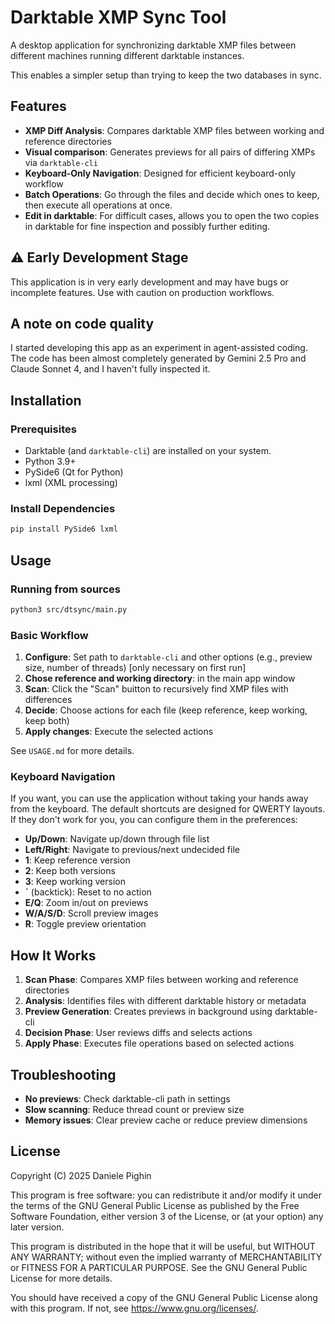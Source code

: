 # Darktable XMP Sync Tool

A desktop application for synchronizing darktable XMP files between different
machines running different darktable instances.

This enables a simpler setup than trying to keep the two databases in sync.

## Features

- **XMP Diff Analysis**: Compares darktable XMP files between working and reference directories
- **Visual comparison**: Generates previews for all pairs of differing XMPs via `darktable-cli`
- **Keyboard-Only Navigation**: Designed for efficient keyboard-only workflow
- **Batch Operations**: Go through the files and decide which ones to keep, then execute all operations at once.
- **Edit in darktable**: For difficult cases, allows you to open the two copies in
darktable for fine inspection and possibly further editing.

## ⚠️ Early Development Stage

This application is in very early development and may have bugs or incomplete features. Use with caution on production workflows.

## A note on code quality

I started developing this app as an experiment in agent-assisted coding. The code has been almost completely generated by Gemini 2.5 Pro and Claude Sonnet 4, and I haven't fully inspected it.

## Installation

### Prerequisites

- Darktable (and `darktable-cli`) are installed on your system.
- Python 3.9+
- PySide6 (Qt for Python)
- lxml (XML processing)

### Install Dependencies

```bash
pip install PySide6 lxml
```

## Usage

### Running from sources

```bash
python3 src/dtsync/main.py
```

### Basic Workflow

1. **Configure**: Set path to `darktable-cli` and other options
   (e.g., preview size, number of threads) [only necessary on first run]
2. **Chose reference and working directory**: in the main app window
3. **Scan**: Click the "Scan" buitton to recursively find XMP files with differences
5. **Decide**: Choose actions for each file (keep reference, keep working, keep both)
6. **Apply changes**: Execute the selected actions

See `USAGE.md` for more details.

### Keyboard Navigation

If you want, you can use the application without taking your hands away from the
keyboard. The default shortcuts are designed for QWERTY layouts. If they don't work
for you, you can configure them in the preferences:

- **Up/Down**: Navigate up/down through file list
- **Left/Right**: Navigate to previous/next undecided file
- **1**: Keep reference version
- **2**: Keep both versions  
- **3**: Keep working version
- **`** (backtick): Reset to no action
- **E/Q**: Zoom in/out on previews
- **W/A/S/D**: Scroll preview images
- **R**: Toggle preview orientation

## How It Works

1. **Scan Phase**: Compares XMP files between working and reference directories
2. **Analysis**: Identifies files with different darktable history or metadata
3. **Preview Generation**: Creates previews in background using darktable-cli
4. **Decision Phase**: User reviews diffs and selects actions
5. **Apply Phase**: Executes file operations based on selected actions

## Troubleshooting

- **No previews**: Check darktable-cli path in settings
- **Slow scanning**: Reduce thread count or preview size
- **Memory issues**: Clear preview cache or reduce preview dimensions

## License

Copyright (C) 2025 Daniele Pighin

This program is free software: you can redistribute it and/or modify
it under the terms of the GNU General Public License as published by
the Free Software Foundation, either version 3 of the License, or
(at your option) any later version.

This program is distributed in the hope that it will be useful,
but WITHOUT ANY WARRANTY; without even the implied warranty of
MERCHANTABILITY or FITNESS FOR A PARTICULAR PURPOSE. See the
GNU General Public License for more details.

You should have received a copy of the GNU General Public License
along with this program. If not, see <https://www.gnu.org/licenses/>.